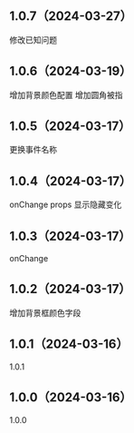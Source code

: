 ## 1.0.7（2024-03-27）
修改已知问题
## 1.0.6（2024-03-19）
增加背景颜色配置
增加圆角被指
## 1.0.5（2024-03-17）
更换事件名称
## 1.0.4（2024-03-17）
onChange props 显示隐藏变化
## 1.0.3（2024-03-17）
onChange
## 1.0.2（2024-03-17）
增加背景框颜色字段
## 1.0.1（2024-03-16）
1.0.1
## 1.0.0（2024-03-16）
1.0.0
